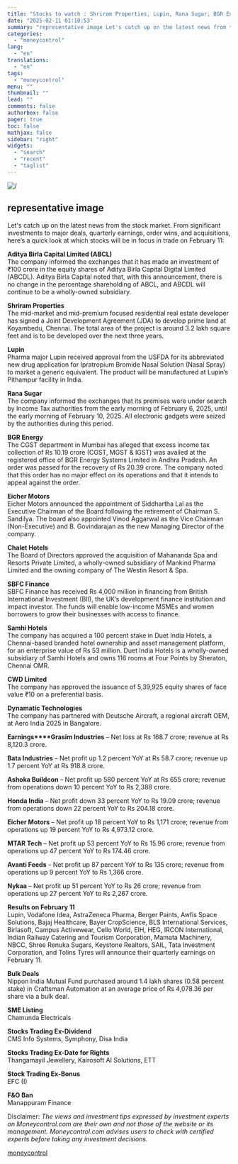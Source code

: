 ```yaml
---
title: "Stocks to watch : Shriram Properties, Lupin, Rana Sugar, BGR Energy, Eicher Motors, Chalet Hotels, SBFC Finance, Samhi Hotels, CWD Limited, Dynamatic Technologies in focus"
date: "2025-02-11 01:10:53"
summary: "representative image Let's catch up on the latest news from the stock market. From significant investments to major deals, quarterly earnings, order wins, and acquisitions, here’s a quick look at which stocks will be in focus in trade on February 11:Aditya Birla Capital Limited (ABCL)The company informed the exchanges that..."
categories:
  - "moneycontrol"
lang:
  - "en"
translations:
  - "en"
tags:
  - "moneycontrol"
menu: ""
thumbnail: ""
lead: ""
comments: false
authorbox: false
pager: true
toc: false
mathjax: false
sidebar: "right"
widgets:
  - "search"
  - "recent"
  - "taglist"
---
```


![/](//stat1.moneycontrol.com/mcnews//images/grey_bg.gif "/")

representative image
--------------------

 
  

Let's catch up on the latest news from the stock market. From significant investments to major deals, quarterly earnings, order wins, and acquisitions, here’s a quick look at which stocks will be in focus in trade on February 11:

**Aditya Birla Capital Limited (ABCL)**  
The company informed the exchanges that it has made an investment of ₹100 crore in the equity shares of Aditya Birla Capital Digital Limited (ABCDL). Aditya Birla Capital noted that, with this announcement, there is no change in the percentage shareholding of ABCL, and ABCDL will continue to be a wholly-owned subsidiary.

**Shriram Properties**  
The mid-market and mid-premium focused residential real estate developer has signed a Joint Development Agreement (JDA) to develop prime land at Koyambedu, Chennai. The total area of the project is around 3.2 lakh square feet and is to be developed over the next three years.

**Lupin**  
Pharma major Lupin received approval from the USFDA for its abbreviated new drug application for Ipratropium Bromide Nasal Solution (Nasal Spray) to market a generic equivalent. The product will be manufactured at Lupin’s Pithampur facility in India.

**Rana Sugar**  
The company informed the exchanges that its premises were under search by Income Tax authorities from the early morning of February 6, 2025, until the early morning of February 10, 2025. All electronic gadgets were seized by the authorities during this period.

**BGR Energy**  
The CGST department in Mumbai has alleged that excess income tax collection of Rs 10.19 crore (CGST, MGST & IGST) was availed at the registered office of BGR Energy Systems Limited in Andhra Pradesh. An order was passed for the recovery of Rs 20.39 crore. The company noted that this order has no major effect on its operations and that it intends to appeal against the order.

**Eicher Motors**  
Eicher Motors announced the appointment of Siddhartha Lal as the Executive Chairman of the Board following the retirement of Chairman S. Sandilya. The board also appointed Vinod Aggarwal as the Vice Chairman (Non-Executive) and B. Govindarajan as the new Managing Director of the company.

**Chalet Hotels**  
The Board of Directors approved the acquisition of Mahananda Spa and Resorts Private Limited, a wholly-owned subsidiary of Mankind Pharma Limited and the owning company of The Westin Resort & Spa.

**SBFC Finance**  
SBFC Finance has received Rs 4,000 million in financing from British International Investment (BII), the UK’s development finance institution and impact investor. The funds will enable low-income MSMEs and women borrowers to grow their businesses with access to finance.

**Samhi Hotels**  
The company has acquired a 100 percent stake in Duet India Hotels, a Chennai-based branded hotel ownership and asset management platform, for an enterprise value of Rs 53 million. Duet India Hotels is a wholly-owned subsidiary of Samhi Hotels and owns 116 rooms at Four Points by Sheraton, Chennai OMR.

**CWD Limited**  
The company has approved the issuance of 5,39,925 equity shares of face value ₹10 on a preferential basis.

**Dynamatic Technologies**  
The company has partnered with Deutsche Aircraft, a regional aircraft OEM, at Aero India 2025 in Bangalore.

**Earnings****Grasim Industries** – Net loss at Rs 168.7 crore; revenue at Rs 8,120.3 crore.

**Bata Industries** – Net profit up 1.2 percent YoY at Rs 58.7 crore; revenue up 1.7 percent YoY at Rs 918.8 crore.

**Ashoka Buildcon** – Net profit up 580 percent YoY at Rs 655 crore; revenue from operations down 10 percent YoY to Rs 2,388 crore.

**Honda India** – Net profit down 33 percent YoY to Rs 19.09 crore; revenue from operations down 22 percent YoY to Rs 204.18 crore.

**Eicher Motors** – Net profit up 18 percent YoY to Rs 1,171 crore; revenue from operations up 19 percent YoY to Rs 4,973.12 crore.

**MTAR Tech** – Net profit up 53 percent YoY to Rs 15.96 crore; revenue from operations up 47 percent YoY to Rs 174.46 crore.

**Avanti Feeds** – Net profit up 87 percent YoY to Rs 135 crore; revenue from operations up 9 percent YoY to Rs 1,366 crore.

**Nykaa** – Net profit up 51 percent YoY to Rs 26 crore; revenue from operations up 27 percent YoY to Rs 2,267 crore.

**Results on February 11**  
Lupin, Vodafone Idea, AstraZeneca Pharma, Berger Paints, Awfis Space Solutions, Bajaj Healthcare, Bayer CropScience, BLS International Services, Birlasoft, Campus Activewear, Cello World, EIH, HEG, IRCON International, Indian Railway Catering and Tourism Corporation, Mamata Machinery, NBCC, Shree Renuka Sugars, Keystone Realtors, SAIL, Tata Investment Corporation, and Tolins Tyres will announce their quarterly earnings on February 11.

**Bulk Deals**  
Nippon India Mutual Fund purchased around 1.4 lakh shares (0.58 percent stake) in Craftsman Automation at an average price of Rs 4,078.36 per share via a bulk deal.

**SME Listing**  
Chamunda Electricals

**Stocks Trading Ex-Dividend**  
CMS Info Systems, Symphony, Disa India

**Stocks Trading Ex-Date for Rights**  
Thangamayil Jewellery, Kairosoft AI Solutions, ETT

**Stock Trading Ex-Bonus**  
EFC (I)

**F&O Ban**  
Manappuram Finance

Disclaimer: *The views and investment tips expressed by investment experts on Moneycontrol.com are their own and not those of the website or its management. Moneycontrol.com advises users to check with certified experts before taking any investment decisions.*

[moneycontrol](https://www.moneycontrol.com/news/business/markets/stocks-to-watch-shriram-properties-lupin-rana-sugar-bgr-energy-eicher-motors-chalet-hotels-sbfc-finance-samhi-hotels-cwd-limited-dynamatic-technologies-in-focus-12936289.html)
